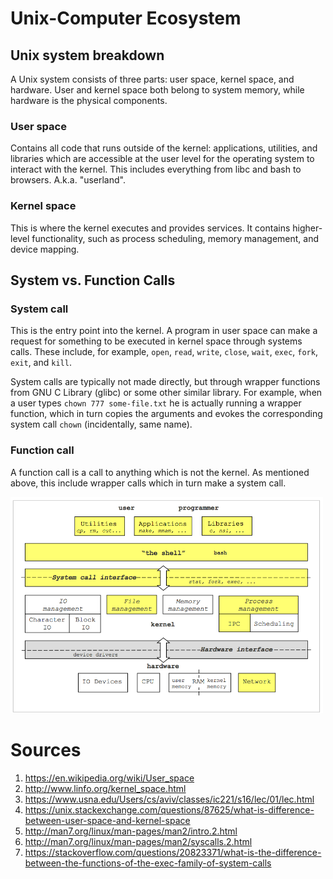 Unix-Computer Ecosystem
=======================

Unix system breakdown
---------------------

A Unix system consists of three parts: user space, kernel space, and hardware. User and kernel space both belong to system memory, while hardware is the physical components.

### User space

Contains all code that runs outside of the kernel: applications, utilities, and libraries which are accessible at the user level for the operating system to interact with the kernel. This includes everything from libc and bash to browsers. A.k.a. "userland".

### Kernel space

This is where the kernel executes and provides services. It contains higher-level functionality, such as process scheduling, memory management, and device mapping.

System vs. Function Calls
-------------------------

### System call

This is the entry point into the kernel. A program in user space can make a request for something to be executed in kernel space through systems calls. These include, for example, `open`, `read`, `write`, `close`, `wait`, `exec`, `fork`, `exit`, and `kill`.

System calls are typically not made directly, but through wrapper functions from GNU C Library (glibc) or some other similar library. For example, when a user types `chown 777 some-file.txt` he is actually running a wrapper function, which in turn copies the arguments and evokes the corresponding system call `chown` (incidentally, same name).

### Function call

A function call is a call to anything which is not the kernel. As mentioned above, this include wrapper calls which in turn make a system call.

<img src="https://github.com/friendofdog/se-docs/raw/master/img/ecosystem.png" width=500>

Sources
=======

1. https://en.wikipedia.org/wiki/User_space
2. http://www.linfo.org/kernel_space.html
3. https://www.usna.edu/Users/cs/aviv/classes/ic221/s16/lec/01/lec.html
4. https://unix.stackexchange.com/questions/87625/what-is-difference-between-user-space-and-kernel-space
5. http://man7.org/linux/man-pages/man2/intro.2.html
6. http://man7.org/linux/man-pages/man2/syscalls.2.html
7. https://stackoverflow.com/questions/20823371/what-is-the-difference-between-the-functions-of-the-exec-family-of-system-calls
